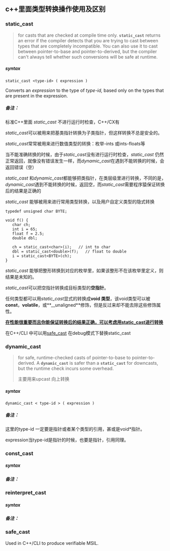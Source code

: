 ## c++里面类型转换操作使用及区别 



### static_cast

> for casts that are checked at compile time only. **`static_cast`** returns an error if the compiler detects that you are trying to cast between types that are completely incompatible. You can also use it to cast between pointer-to-base and pointer-to-derived, but the compiler can't always tell whether such conversions will be safe at runtime.
##### syntax

```
static_cast <type-id> ( expression )
```

Converts an *expression* to the type of *type-id,* based only on the types that are present in the expression.

##### 备注：

标准C++里面 *static_cast* 不进行运行时检查，C++/CX有

*static_cast*可以被用来把基类指针转换为子类指针，但这样转换不总是安全的。

*static_cast*常常被用来进行数值类型的转换：枚举-ints 或ints-floats等

当不能准确转换的时候，由于*static_cast*没有进行运行时检查，*static_cast* 仍然正常返回，就像没有错误发生一样，而*dynamic_cast*在遇到不能转换的时候，会返回错误（空）

*static_cast* 和*dynamic_cast*都能够把类指针，在类层级里进行转换，不同的是，*dynamic_cast*遇到不能转换的时候，返回空，而*static_cast*需要程序猿保证转换后的结果是正确的

*static_cast* 能够被用来进行常用类型转换，以及用户自定义类型的隐式转换

```
typedef unsigned char BYTE;

void f() {
   char ch;
   int i = 65;
   float f = 2.5;
   double dbl;

   ch = static_cast<char>(i);   // int to char
   dbl = static_cast<double>(f);   // float to double
   i = static_cast<BYTE>(ch);
}
```

*static_cast* 能够把整形转换到对应的枚举里，如果该整形不在该枚举里定义，则结果是未知的。

*static_cast*可以把空指针转换成目标类型的**空指针**。

任何类型都可以用*static_cast*显式的转换成**void 类型**，该void类型可以被**const**，**volatile**，或**__unaligned**修饰，但是反过来却不能去除这些修饰属性。

**<u>在性能很重要而且你能保证转换后的结果正确，可以考虑用static_cast进行转换</u>**

在C++/CLI 中可以用[safe_cast](https://docs.microsoft.com/en-us/cpp/extensions/safe-cast-cpp-component-extensions?view=msvc-170) 在debug模式下替换static_cast

 ### dynamic_cast

>for safe, runtime-checked casts of pointer-to-base to pointer-to-derived. A **`dynamic_cast`** is safer than a **`static_cast`** for downcasts, but the runtime check incurs some overhead.
>
>主要用来upcast 向上转换

##### syntax

```
dynamic_cast < type-id > ( expression )
```

##### 备注：

这里的type-id 一定要是指针或者某个类型的引用，甚或是void*指针。

expression当type-id是指针的时候，也要是指针，引用同理。

### const_cast

##### syntax

##### 备注：

### reinterpret_cast

##### syntax

##### 备注：

### safe_cast

Used in C++/CLI to produce verifiable MSIL.

